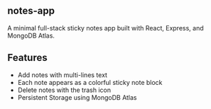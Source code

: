 ## notes-app

A minimal full-stack sticky notes app built with React, Express, and MongoDB Atlas. 

## Features 

- Add notes with multi-lines text 
- Each note appears as a colorful sticky note block 
- Delete notes with the trash icon
- Persistent Storage using MongoDB Atlas

